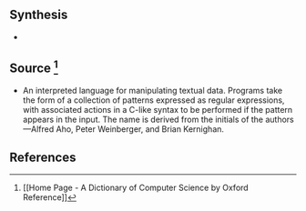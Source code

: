 ## Synthesis
- 
## Source [^1]
- An interpreted language for manipulating textual data. Programs take the form of a collection of patterns expressed as regular expressions, with associated actions in a C-like syntax to be performed if the pattern appears in the input. The name is derived from the initials of the authors—Alfred Aho, Peter Weinberger, and Brian Kernighan.
## References

[^1]: [[Home Page - A Dictionary of Computer Science by Oxford Reference]]